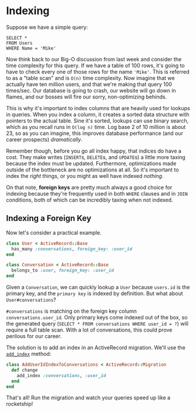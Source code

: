 # Indexing

Suppose we have a simple query:

```
SELECT *
FROM Users
WHERE Name = 'Mike'
```

Now think back to our Big-O discussion from last week and consider the
time complexity for this query. If we have a table of 100 rows, it's
going to have to check every one of those rows for the name `'Mike'`.
This is referred to as a "table scan" and is `O(n)` time complexity. Now
imagine that we actually have ten million users, and that we're making
that query 100 times/sec. Our database is going to crash, our website
will go down in flames, and our bosses will fire our sorry,
non-optimizing behinds.

This is why it's important to index columns that are heavily used for
lookups in queries. When you index a column, it creates a sorted data
structure with pointers to the actual table. Sine it's sorted, lookups
can use binary search, which as you recall runs in `O(log n)` time. Log
base 2 of 10 million is about 23, so as you can imagine, this improves
database performance (and our career prospects) *dramatically*.

Remember though, before you go all index happy, that indices do have a
cost. They make writes (`INSERT`s, `DELETE`s, and `UPDATE`s) a little
more taxing because the index must be updated. Furthermore,
optimizations made outside of the bottleneck are no optimizations at
all. So it's important to index the *right* things, or you might as well
have indexed *nothing*.

On that note, **foreign keys** are pretty much always a good choice for
indexing because they're frequently used in both `WHERE` clauses and in
`JOIN` conditions, both of which can be incredibly taxing when not
indexed.

## Indexing a Foreign Key

Now let's consider a practical example.

```ruby
class User < ActiveRecord::Base
  has_many :conversations, foreign_key: :user_id
end

class Conversation < ActiveRecord::Base
  belongs_to :user, foreign_key: :user_id
end   
```

Given a `Conversation`, we can quickly lookup a `User` because
`users.id` is the primary key, and the `primary key` is indexed by
definition. But what about `User#conversations`?

`#conversations` is matching on the foreign key column
`conversations.user_id`. Only primary keys come indexed out of the box,
so the generated query (`SELECT * FROM conversations WHERE user_id = ?`)
will require a full table scan. With a lot of conversations, this could
prove perilous for our career.

The solution is to add an index in an ActiveRecord migration. We'll use the [`add_index`][add-index-docs] method:

```ruby
class AddUserIdIndexToConversations < ActiveRecord::Migration
  def change
    add_index :conversations, :user_id
  end
end
```

That's all! Run the migration and watch your queries speed up like a rocketship!

[add-index-docs]: http://apidock.com/rails/ActiveRecord/ConnectionAdapters/SchemaStatements/add_index
